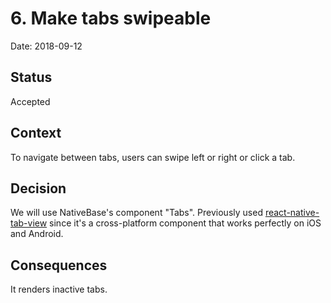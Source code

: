 # 6. Make tabs swipeable

Date: 2018-09-12

## Status

Accepted

## Context

To navigate between tabs, users can swipe left or right or click a tab.

## Decision

We will use NativeBase's component "Tabs".
Previously used [react-native-tab-view](https://github.com/react-native-community/react-native-tab-view) since it's a cross-platform component that works perfectly on iOS and Android.

## Consequences

It renders inactive tabs.

